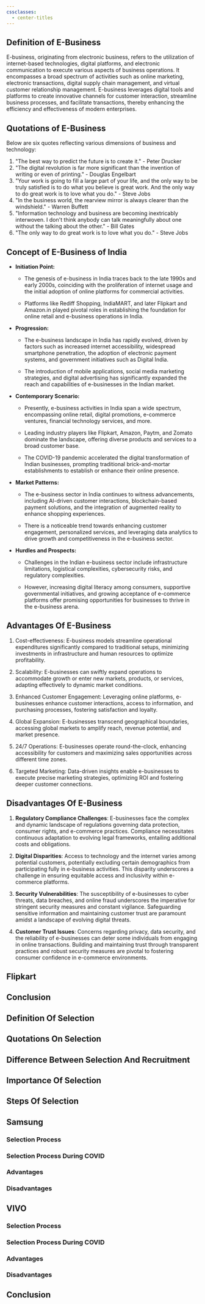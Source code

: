 ```yaml
---
cssclasses:
  - center-titles
---
```


## Definition of E-Business

E-business, originating from electronic business, refers to the utilization of internet-based technologies, digital platforms, and electronic communication to execute various aspects of business operations. It encompasses a broad spectrum of activities such as online marketing, electronic transactions, digital supply chain management, and virtual customer relationship management. E-business leverages digital tools and platforms to create innovative channels for customer interaction, streamline business processes, and facilitate transactions, thereby enhancing the efficiency and effectiveness of modern enterprises.

## Quotations of E-Business

Below are six quotes reflecting various dimensions of business and technology:

1. "The best way to predict the future is to create it." - Peter Drucker
2. "The digital revolution is far more significant than the invention of writing or even of printing." - Douglas Engelbart
3. "Your work is going to fill a large part of your life, and the only way to be truly satisfied is to do what you believe is great work. And the only way to do great work is to love what you do." - Steve Jobs
4. "In the business world, the rearview mirror is always clearer than the windshield." - Warren Buffett
5. "Information technology and business are becoming inextricably interwoven. I don't think anybody can talk meaningfully about one without the talking about the other." - Bill Gates
6. "The only way to do great work is to love what you do." - Steve Jobs

## Concept of E-Business of India

- **Initiation Point:**
  
  - The genesis of e-business in India traces back to the late 1990s and early 2000s, coinciding with the proliferation of internet usage and the initial adoption of online platforms for commercial activities.
  
  - Platforms like Rediff Shopping, IndiaMART, and later Flipkart and Amazon.in played pivotal roles in establishing the foundation for online retail and e-business operations in India.

- **Progression:**

  - The e-business landscape in India has rapidly evolved, driven by factors such as increased internet accessibility, widespread smartphone penetration, the adoption of electronic payment systems, and government initiatives such as Digital India.
  
  - The introduction of mobile applications, social media marketing strategies, and digital advertising has significantly expanded the reach and capabilities of e-businesses in the Indian market.

- **Contemporary Scenario:**

  - Presently, e-business activities in India span a wide spectrum, encompassing online retail, digital promotions, e-commerce ventures, financial technology services, and more.
  
  - Leading industry players like Flipkart, Amazon, Paytm, and Zomato dominate the landscape, offering diverse products and services to a broad customer base.
  
  - The COVID-19 pandemic accelerated the digital transformation of Indian businesses, prompting traditional brick-and-mortar establishments to establish or enhance their online presence.

- **Market Patterns:**

  - The e-business sector in India continues to witness advancements, including AI-driven customer interactions, blockchain-based payment solutions, and the integration of augmented reality to enhance shopping experiences.
  
  - There is a noticeable trend towards enhancing customer engagement, personalized services, and leveraging data analytics to drive growth and competitiveness in the e-business sector.

- **Hurdles and Prospects:**

  - Challenges in the Indian e-business sector include infrastructure limitations, logistical complexities, cybersecurity risks, and regulatory complexities.
  
  - However, increasing digital literacy among consumers, supportive governmental initiatives, and growing acceptance of e-commerce platforms offer promising opportunities for businesses to thrive in the e-business arena.

## Advantages Of E-Business

1. Cost-effectiveness: E-business models streamline operational expenditures significantly compared to traditional setups, minimizing investments in infrastructure and human resources to optimize profitability.

2. Scalability: E-businesses can swiftly expand operations to accommodate growth or enter new markets, products, or services, adapting effectively to dynamic market conditions.

3. Enhanced Customer Engagement: Leveraging online platforms, e-businesses enhance customer interactions, access to information, and purchasing processes, fostering satisfaction and loyalty.

4. Global Expansion: E-businesses transcend geographical boundaries, accessing global markets to amplify reach, revenue potential, and market presence.

5. 24/7 Operations: E-businesses operate round-the-clock, enhancing accessibility for customers and maximizing sales opportunities across different time zones.

6. Targeted Marketing: Data-driven insights enable e-businesses to execute precise marketing strategies, optimizing ROI and fostering deeper customer connections.

## Disadvantages Of E-Business

1. **Regulatory Compliance Challenges**: E-businesses face the complex and dynamic landscape of regulations governing data protection, consumer rights, and e-commerce practices. Compliance necessitates continuous adaptation to evolving legal frameworks, entailing additional costs and obligations.

2. **Digital Disparities**: Access to technology and the internet varies among potential customers, potentially excluding certain demographics from participating fully in e-business activities. This disparity underscores a challenge in ensuring equitable access and inclusivity within e-commerce platforms.

3. **Security Vulnerabilities**: The susceptibility of e-businesses to cyber threats, data breaches, and online fraud underscores the imperative for stringent security measures and constant vigilance. Safeguarding sensitive information and maintaining customer trust are paramount amidst a landscape of evolving digital threats.

4. **Customer Trust Issues**: Concerns regarding privacy, data security, and the reliability of e-businesses can deter some individuals from engaging in online transactions. Building and maintaining trust through transparent practices and robust security measures are pivotal to fostering consumer confidence in e-commerce environments.
## Flipkart

## Conclusion


















## Definition Of Selection

## Quotations On Selection

## Difference Between Selection And Recruitment
## Importance Of Selection

## Steps Of Selection
## Samsung
### Selection Process

### Selection Process During COVID

### Advantages
### Disadvantages
## VIVO
### Selection Process
### Selection Process During COVID
### Advantages
### Disadvantages

## Conclusion